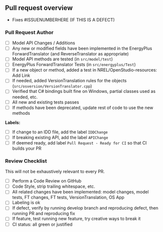 Pull request overview
---------------------

 - Fixes #ISSUENUMBERHERE (IF THIS IS A DEFECT)

<!--- DESCRIBE PURPOSE OF THIS PULL REQUEST -->

<!--- Please read [OpenStudio Pull Requests](https://github.com/NREL/OpenStudio/wiki/OpenStudio-Pull-Requests) to better understand the OpenStudio Pull Request protocol. -->

### Pull Request Author

<!--- Add to this list or remove from it as applicable.  This is a simple templated set of guidelines. -->

 - [ ] Model API Changes / Additions
 - [ ] Any new or modified fields have been implemented in the EnergyPlus ForwardTranslator (and ReverseTranslator as appropriate)
 - [ ] Model API methods are tested (in `src/model/test`)
 - [ ] EnergyPlus ForwardTranslator Tests (in `src/energyplus/Test`)
 - [ ] If a new object or method, added a test in NREL/OpenStudio-resources: Add Link
 - [ ] If needed, added VersionTranslation rules for the objects (`src/osversion/VersionTranslator.cpp`)
 - [ ] Verified that C# bindings built fine on Windows, partial classes used as needed, etc.
 - [ ] All new and existing tests passes
 - [ ] If methods have been deprecated, update rest of code to use the new methods

**Labels:**

 - [ ] If change to an IDD file, add the label `IDDChange`
 - [ ] If breaking existing API, add the label `APIChange`
 - [ ] If deemed ready, add label `Pull Request - Ready for CI` so that CI builds your PR

### Review Checklist

This will not be exhaustively relevant to every PR.
 - [ ] Perform a Code Review on GitHub
 - [ ] Code Style, strip trailing whitespace, etc.
 - [ ] All related changes have been implemented: model changes, model tests, FT changes, FT tests, VersionTranslation, OS App
 - [ ] Labeling is ok
 - [ ] If defect, verify by running develop branch and reproducing defect, then running PR and reproducing fix
 - [ ] If feature, test running new feature, try creative ways to break it
 - [ ] CI status: all green or justified
